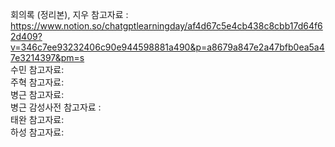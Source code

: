 회의록 (정리본), 지우 참고자료 :  https://www.notion.so/chatgptlearningday/af4d67c5e4cb438c8cbb17d64f62d409?v=346c7ee93232406c90e944598881a490&p=a8679a847e2a47bfb0ea5a47e3214397&pm=s  
수민 참고자료:   
주혁 참고자료:  
병근 참고자료:   
병근 감성사전 참고자료 :  
태완 참고자료:   
하성 참고자료:   
